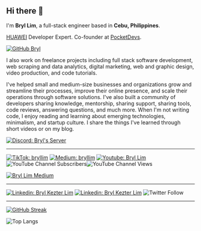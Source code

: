 ## Hi there 👋

I'm **Bryl Lim**, a full-stack engineer based in **Cebu, Philippines**. 

[HUAWEI](https://developer.huawei.com/consumer/en/programs/hde) Developer Expert. Co-founder at [PocketDevs](https://pocketdevs.ph).

[![GitHub Bryl](https://img.shields.io/github/followers/bryllim?label=follow&style=social)](https://github.com/bryllim)

I also work on freelance projects including full stack software development, web scraping and data analytics, digital marketing, web and graphic design, video production, and code tutorials.

I've helped small and medium-size businesses and organizations grow and streamline their processes, improve their online presence, and scale their operations through software solutions. I've also built a community of developers sharing knowledge, mentorship, sharing support, sharing tools, code reviews, answering questions, and much more. When I'm not writing code, I enjoy reading and learning about emerging technologies, minimalism, and startup culture. I share the things I've learned through short videos or on my blog.

[![Discord: Bryl's Server](https://img.shields.io/badge/-Join_my_Discord_Community!-darkblue?style=flat-square&logo=discord&logoColor=white&link=https://www.discord.link/bryl)](https://www.discord.link/bryl)

---
[![TikTok: bryllim](https://img.shields.io/badge/-TikTok-black?style=flat-square&logo=tiktok&logoColor=white&link=https://www.tiktok.com/@bryllim)](https://www.tiktok.com/@bryllim)
[![Medium: bryllim](https://img.shields.io/badge/-Medium-gray?style=flat-square&logo=medium&logoColor=white&link=https://bryllim.medium.com)](https://bryllim.medium.com)
[![Youtube: Bryl Lim](https://img.shields.io/badge/-Youtube-darkred?style=flat-square&logo=youtube&logoColor=white&link=https://www.discord.link/bryl)](https://www.discord.link/bryl)
![YouTube Channel Subscribers](https://img.shields.io/youtube/channel/subscribers/UC8tFdNvlHo0xclR9w9JGcAg?style=social)![YouTube Channel Views](https://img.shields.io/youtube/channel/views/UC8tFdNvlHo0xclR9w9JGcAg?style=social)

[![Bryl Lim Medium](https://github-readme-medium.vercel.app/?username=bryllim)](https://medium.com/@bryllim)


---

[![Linkedin: Bryl Kezter Lim](https://img.shields.io/badge/-Bryl_Kezter_Lim-blue?style=flat-square&logo=Linkedin&logoColor=white&link=https://www.linkedin.com/in/bryllim/)](https://www.linkedin.com/in/bryllim/)
[![Linkedin: Bryl Kezter Lim](https://img.shields.io/badge/-bryl.lim-red?style=flat-square&logo=instagram&logoColor=white&link=https://www.instagram.com/bryl.lim/)](https://www.instagram.com/bryl.lim/)
![Twitter Follow](https://img.shields.io/twitter/follow/bryllim_?style=social)

---
[![GitHub Streak](http://github-readme-streak-stats.herokuapp.com?user=bryllim&date_format=M%20j%5B%2C%20Y%5D)](https://git.io/streak-stats)

![Top Langs](https://github-readme-stats.vercel.app/api/top-langs/?username=bryllim&layout=compact&theme=light)




